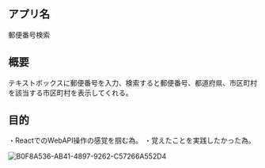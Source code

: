 ## アプリ名
郵便番号検索

## 概要
テキストボックスに郵便番号を入力、検索すると郵便番号、都道府県、市区町村を該当する市区町村を表示してくれる。

## 目的
・ReactでのWebAPI操作の感覚を掴む為。
・覚えたことを実践したかった為。

![B0F8A536-AB41-4897-9262-C57266A552D4](https://github.com/user-attachments/assets/0bcf9ca4-1a9d-480c-82b6-1dccdaf7ac82)
